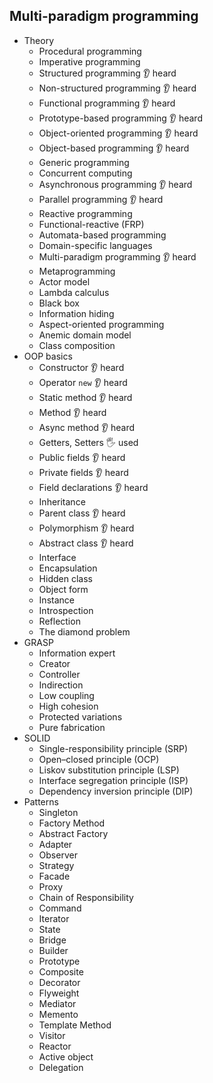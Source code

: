 ## Multi-paradigm programming

- Theory
  - Procedural programming 
  - Imperative programming
  - Structured programming  👂 heard
  - Non-structured programming 👂 heard
  - Functional programming 👂 heard
  - Prototype-based programming 👂 heard
  - Object-oriented programming 👂 heard
  - Object-based programming 👂 heard
  - Generic programming
  - Concurrent computing
  - Asynchronous programming 👂 heard
  - Parallel programming 👂 heard
  - Reactive programming
  - Functional-reactive (FRP)
  - Automata-based programming
  - Domain-specific languages
  - Multi-paradigm programming 👂 heard
  - Metaprogramming
  - Actor model
  - Lambda calculus
  - Black box
  - Information hiding
  - Aspect-oriented programming
  - Anemic domain model
  - Class composition
- OOP basics
  - Constructor 👂 heard
  - Operator `new` 👂 heard
  - Static method 👂 heard
  - Method 👂 heard
  - Async method 👂 heard
  - Getters, Setters 🖐️ used
  - Public fields 👂 heard
  - Private fields 👂 heard
  - Field declarations 👂 heard
  - Inheritance
  - Parent class 👂 heard
  - Polymorphism 👂 heard
  - Abstract class 👂 heard
  - Interface
  - Encapsulation
  - Hidden class
  - Object form
  - Instance
  - Introspection
  - Reflection
  - The diamond problem
- GRASP
  - Information expert
  - Creator
  - Controller
  - Indirection
  - Low coupling
  - High cohesion
  - Protected variations
  - Pure fabrication
- SOLID
  - Single-responsibility principle (SRP)
  - Open–closed principle (OCP)
  - Liskov substitution principle (LSP)
  - Interface segregation principle (ISP)
  - Dependency inversion principle (DIP)
- Patterns
  - Singleton 
  - Factory Method
  - Abstract Factory
  - Adapter
  - Observer
  - Strategy
  - Facade
  - Proxy
  - Chain of Responsibility
  - Command
  - Iterator
  - State
  - Bridge
  - Builder
  - Prototype
  - Composite
  - Decorator
  - Flyweight
  - Mediator
  - Memento
  - Template Method
  - Visitor
  - Reactor
  - Active object
  - Delegation
